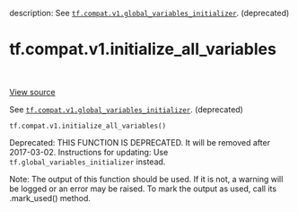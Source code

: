 description: See <a href="../../../tf/compat/v1/global_variables_initializer.md"><code>tf.compat.v1.global_variables_initializer</code></a>. (deprecated)

<div itemscope itemtype="http://developers.google.com/ReferenceObject">
<meta itemprop="name" content="tf.compat.v1.initialize_all_variables" />
<meta itemprop="path" content="Stable" />
</div>

# tf.compat.v1.initialize_all_variables

<!-- Insert buttons and diff -->

<table class="tfo-notebook-buttons tfo-api nocontent" align="left">

</table>

<a target="_blank" class="external" href="/code/stable/tensorflow/python/ops/variables.py">View source</a>



See <a href="../../../tf/compat/v1/global_variables_initializer.md"><code>tf.compat.v1.global_variables_initializer</code></a>. (deprecated)


<pre class="devsite-click-to-copy prettyprint lang-py tfo-signature-link">
<code>tf.compat.v1.initialize_all_variables()
</code></pre>



<!-- Placeholder for "Used in" -->

Deprecated: THIS FUNCTION IS DEPRECATED. It will be removed after 2017-03-02.
Instructions for updating:
Use `tf.global_variables_initializer` instead.

Note: The output of this function should be used. If it is not, a warning will be logged or an error may be raised. To mark the output as used, call its .mark_used() method.